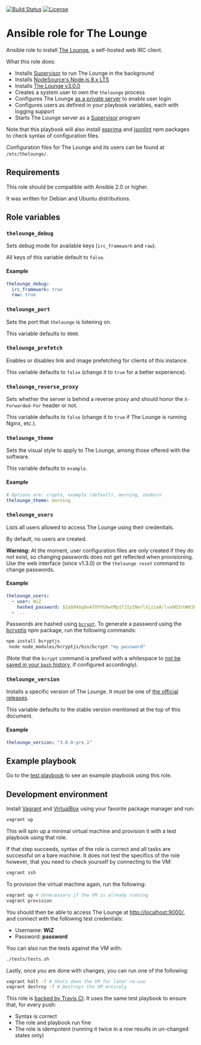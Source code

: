 [![Build Status](https://travis-ci.org/astorije/ansible-lounge.svg?branch=master)](https://travis-ci.org/astorije/ansible-lounge)
[![License](https://img.shields.io/badge/license-MIT-blue.svg)](LICENSE)

# Ansible role for The Lounge

Ansible role to install [The Lounge](https://thelounge.chat/), a self-hosted web IRC
client.

What this role does:

- Installs [Supervisor](http://supervisord.org/) to run The Lounge in the background
- Installs [NodeSource's Node.js 8.x LTS](https://nodejs.org/en/download/package-manager/#debian-and-ubuntu-based-linux-distributions)
- Installs [The Lounge v3.0.0](https://github.com/thelounge/thelounge/blob/master/CHANGELOG.md)
- Creates a system user to own the `thelounge` process
- Configures The Lounge [as a private server](https://thelounge.chat/docs/server/configuration.html#public) to enable user login
- Configures users as defined in your playbook variables, each with logging support
- Starts The Lounge server as a [Supervisor](http://supervisord.org/) program

Note that this playbook will also install
[esprima](https://www.npmjs.com/package/esprima) and
[jsonlint](https://www.npmjs.com/package/jsonlint) npm packages to check syntax
of configuration files.

Configuration files for The Lounge and its users can be found at
`/etc/thelounge/`.

## Requirements

This role should be compatible with Ansible 2.0 or higher.

It was written for Debian and Ubuntu distributions.

## Role variables

### `thelounge_debug`

Sets debug mode for available keys (`irc_framework` and `raw`).

All keys of this variable default to `false`.

#### Example

```yaml
thelounge_debug:
  irc_framework: true
  raw: true
```

### `thelounge_port`

Sets the port that `thelounge` is listening on.

This variable defaults to `9000`.

### `thelounge_prefetch`

Enables or disables link and image prefetching for clients of this instance.

This variable defaults to `false` (change it to `true` for a better experience).

### `thelounge_reverse_proxy`

Sets whether the server is behind a reverse proxy and should honor the
`X-Forwarded-For` header or not.

This variable defaults to `false` (change it to `true` if The Lounge is running
Nginx, etc.).

### `thelounge_theme`

Sets the visual style to apply to The Lounge, among those offered with the
software.

This variable defaults to `example`.

#### Example

```yaml
# Options are: crypto, example (default), morning, zenburn
thelounge_theme: morning
```

### `thelounge_users`

Lists all users allowed to access The Lounge using their credentials.

By default, no users are created.

**Warning:** At the moment, user configuration files are only created if they do
not exist, so changing passwords does not get reflected when provisioning. Use
the web interface (since v1.3.0) or the `thelounge reset` command to change
passwords.

#### Example

```yaml
thelounge_users:
  - user: WiZ
    hashed_password: $2a$04$g8xA7UYVGXwtMp1fJIyINerlXjzieA/lva9O3rUWV2KEpLTjhdVD6 # "password"
  - ...
```

Passwords are hashed using [`bcrypt`](https://en.wikipedia.org/wiki/Bcrypt). To
generate a password using the [bcryptjs](https://www.npmjs.com/package/bcryptjs)
npm package, run the following commands:

```bash
npm install bcryptjs
 node node_modules/bcryptjs/bin/bcrypt "my password"
```

(Note that the `bcrypt` command is prefixed with a whitespace to
[not be saved in your `bash` history](http://askubuntu.com/a/15929/166928),
if configured accordingly).

### `thelounge_version`

Installs a specific version of The Lounge. It must be one of [the official
releases](https://github.com/thelounge/thelounge/releases).

This variable defaults to the stable version mentioned at the top of this
document.

#### Example

```yaml
thelounge_version: "3.0.0-pre.1"
```

## Example playbook

Go to the [test playbook](tests/test.yml) to see an example playbook using this
role.

## Development environment

Install [Vagrant](https://www.vagrantup.com/) and
[VirtualBox](https://www.virtualbox.org/) using your favorite package manager
and run:

```bash
vagrant up
```

This will spin up a minimal virtual machine and provision it with a test
playbook using that role.

If that step succeeds, syntax of the role is correct and all tasks are
successful on a bare machine. It does not test the specifics of the role
however, that you need to check yourself by connecting to the VM:

```bash
vagrant ssh
```

To provision the virtual machine again, run the following:

```bash
vagrant up # Unnecessary if the VM is already running
vagrant provision
```

You should then be able to access The Lounge at <http://localhost:9000/>, and
connect with the following test credentials:
  - Username: **WiZ**
  - Password: **password**

You can also run the tests against the VM with:

```bash
./tests/tests.sh
```

Lastly, once you are done with changes, you can run one of the following:

```bash
vagrant halt -f # Shuts down the VM for later re-use
vagrant destroy -f # Destroys the VM entirely
```

This role is
[backed by Travis CI](https://travis-ci.org/astorije/ansible-lounge).
It uses the same test playbook to ensure that, for every push:

- Syntax is correct
- The role and playbook run fine
- The role is idempotent (running it twice in a row results in un-changed states
  only)
